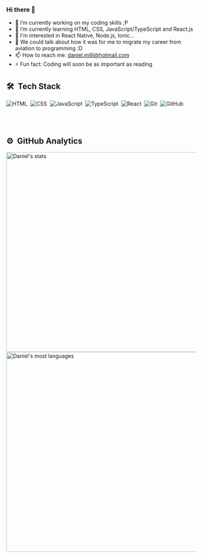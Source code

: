 ### Hi there 👋

- 🔭 I’m currently working on my coding skills ;P
- 🌱 I’m currently learning HTML, CSS, JavaScript/TypeScript and React.js
- 📑 I'm interested in React Native, Node.js, Ionic...
- 💬 We could talk about how it was for me to migrate my career from aviation to programming :D
- 📫 How to reach me: daniel.milli@hotmail.com
- ⚡ Fun fact: Coding will soon be as important as reading

## 🛠 &nbsp;Tech Stack

![HTML](https://img.shields.io/badge/-HTML-05122A?style=flat&logo=HTML5)&nbsp;
![CSS](https://img.shields.io/badge/-CSS-05122A?style=flat&logo=CSS3&logoColor=1572B6)&nbsp;
![JavaScript](https://img.shields.io/badge/-JavaScript-05122A?style=flat&logo=javascript)&nbsp;
![TypeScript](https://img.shields.io/badge/-TypeScript-05122A?style=flat&logo=typescript)&nbsp;
![React](https://img.shields.io/badge/-React-05122A?style=flat&logo=react)&nbsp;
![Git](https://img.shields.io/badge/-Git-05122A?style=flat&logo=git)&nbsp;
![GitHub](https://img.shields.io/badge/-GitHub-05122A?style=flat&logo=github)&nbsp;

<br><br>

## ⚙️ &nbsp;GitHub Analytics

<p align="left">
<img width="530em" src="https://github-readme-stats.vercel.app/api?username=gbdanielbr&show_icons=true&theme=vision-friendly-dark" alt="Daniel's stats"/>
<img width="530em" src="https://github-readme-stats.vercel.app/api/top-langs/?username=gbdanielbr&layout=compact&theme=vision-friendly-dark" alt="Daniel's most languages"/>
</p>

<br><br>
